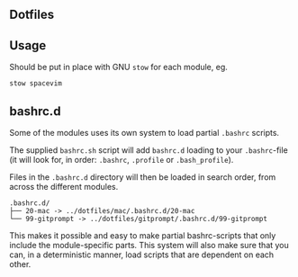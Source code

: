 Dotfiles
--------

## Usage

Should be put in place with GNU `stow` for each module, eg.

```
stow spacevim
```

## bashrc.d

Some of the modules uses its own system to load partial `.bashrc` scripts.

The supplied `bashrc.sh` script will add `bashrc.d` loading to your `.bashrc`-file
(it will look for, in order: `.bashrc`, `.profile` or `.bash_profile`).

Files in the `.bashrc.d` directory will then be loaded in search order, from across
the different modules.

```
.bashrc.d/
├── 20-mac -> ../dotfiles/mac/.bashrc.d/20-mac
└── 99-gitprompt -> ../dotfiles/gitprompt/.bashrc.d/99-gitprompt
```

This makes it possible and easy to make partial bashrc-scripts that only
include the module-specific parts. This system will also make sure that you can,
in a deterministic manner, load scripts that are dependent on each other.

